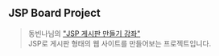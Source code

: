 ## JSP Board Project
> 동빈나님의 ["JSP 게시판 만들기 강좌"](https://www.youtube.com/watch?v=wEIBDHfoMBg) <br>
JSP로 게시판 형태의 웹 사이트를 만들어보는 프로젝트입니다. 
